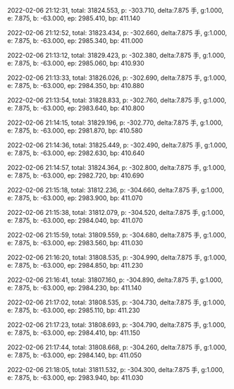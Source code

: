 2022-02-06 21:12:31, total: 31824.553, p: -303.710, delta:7.875 手, g:1.000, e: 7.875, b: -63.000, ep: 2985.410, bp: 411.140

2022-02-06 21:12:52, total: 31823.434, p: -302.660, delta:7.875 手, g:1.000, e: 7.875, b: -63.000, ep: 2985.340, bp: 411.000

2022-02-06 21:13:12, total: 31829.423, p: -302.380, delta:7.875 手, g:1.000, e: 7.875, b: -63.000, ep: 2985.060, bp: 410.930

2022-02-06 21:13:33, total: 31826.026, p: -302.690, delta:7.875 手, g:1.000, e: 7.875, b: -63.000, ep: 2984.350, bp: 410.880

2022-02-06 21:13:54, total: 31828.833, p: -302.760, delta:7.875 手, g:1.000, e: 7.875, b: -63.000, ep: 2983.640, bp: 410.800

2022-02-06 21:14:15, total: 31829.196, p: -302.770, delta:7.875 手, g:1.000, e: 7.875, b: -63.000, ep: 2981.870, bp: 410.580

2022-02-06 21:14:36, total: 31825.449, p: -302.490, delta:7.875 手, g:1.000, e: 7.875, b: -63.000, ep: 2982.630, bp: 410.640

2022-02-06 21:14:57, total: 31824.364, p: -302.800, delta:7.875 手, g:1.000, e: 7.875, b: -63.000, ep: 2982.720, bp: 410.690

2022-02-06 21:15:18, total: 31812.236, p: -304.660, delta:7.875 手, g:1.000, e: 7.875, b: -63.000, ep: 2983.900, bp: 411.070

2022-02-06 21:15:38, total: 31812.079, p: -304.520, delta:7.875 手, g:1.000, e: 7.875, b: -63.000, ep: 2984.040, bp: 411.070

2022-02-06 21:15:59, total: 31809.559, p: -304.680, delta:7.875 手, g:1.000, e: 7.875, b: -63.000, ep: 2983.560, bp: 411.030

2022-02-06 21:16:20, total: 31808.535, p: -304.990, delta:7.875 手, g:1.000, e: 7.875, b: -63.000, ep: 2984.850, bp: 411.230

2022-02-06 21:16:41, total: 31807.160, p: -304.890, delta:7.875 手, g:1.000, e: 7.875, b: -63.000, ep: 2984.230, bp: 411.140

2022-02-06 21:17:02, total: 31808.535, p: -304.730, delta:7.875 手, g:1.000, e: 7.875, b: -63.000, ep: 2985.110, bp: 411.230

2022-02-06 21:17:23, total: 31808.693, p: -304.790, delta:7.875 手, g:1.000, e: 7.875, b: -63.000, ep: 2984.410, bp: 411.150

2022-02-06 21:17:44, total: 31808.668, p: -304.260, delta:7.875 手, g:1.000, e: 7.875, b: -63.000, ep: 2984.140, bp: 411.050

2022-02-06 21:18:05, total: 31811.532, p: -304.300, delta:7.875 手, g:1.000, e: 7.875, b: -63.000, ep: 2983.940, bp: 411.030
